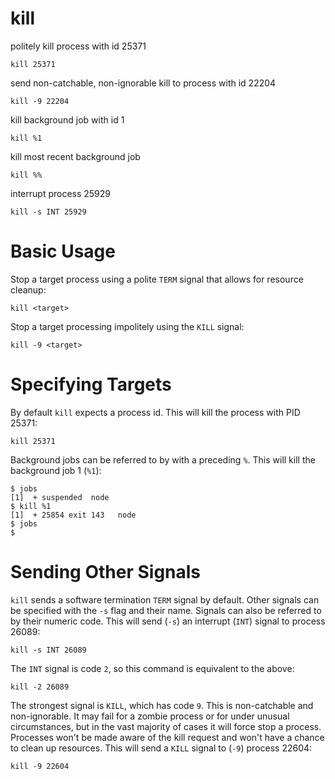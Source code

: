 # kill

politely kill process with id 25371

    kill 25371


send non-catchable, non-ignorable kill to process with id 22204

    kill -9 22204


kill background job with id 1

    kill %1


kill most recent background job

    kill %%


interrupt process 25929

    kill -s INT 25929



# Basic Usage

Stop a target process using a polite `TERM` signal that allows for resource
cleanup:

    kill <target>


Stop a target processing impolitely using the `KILL` signal:

    kill -9 <target>



# Specifying Targets

By default `kill` expects a process id. This will kill the process with PID
25371:

    kill 25371


Background jobs can be referred to by with a preceding `%`. This will kill the
background job 1 (`%1`):

    $ jobs
    [1]  + suspended  node
    $ kill %1
    [1]  + 25854 exit 143   node
    $ jobs
    $



# Sending Other Signals

`kill` sends a software termination `TERM` signal by default. Other signals can
be specified with the `-s` flag and their name. Signals can also be referred to
by their numeric code. This will send (`-s`) an interrupt (`INT`) signal to
process 26089:

    kill -s INT 26089


The `INT` signal is code `2`, so this command is equivalent to the above:

    kill -2 26089


The strongest signal is `KILL`, which has code `9`. This is non-catchable and
non-ignorable. It may fail for a zombie process or for under unusual
circumstances, but in the vast majority of cases it will force stop a process.
Processes won't be made aware of the kill request and won't have a chance to
clean up resources. This will send a `KILL` signal to (`-9`) process 22604:

    kill -9 22604


